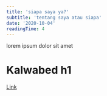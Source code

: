 ```yaml
---
title: 'siapa saya ya?'
subtitle: 'tentang saya atau siapa'
date: '2020-10-04'
readingTime: 4
---
```


<div class='container mx-auto my-auto'>lorem ipsum dolor sit amet
<h1>Kalwabed h1</h1>
</div>
<a class='border-b-2 border-primary' href='https://kawari.space'>Link</a>
